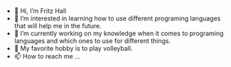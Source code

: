 - 👋 Hi, I’m Fritz Hall
- 👀 I’m interested in learning how to use different programing languages that will help me in the future.
- 🌱 I’m currently working on my knowledge when it comes to programing languages and which ones to use for different things.
- 💞️ My favorite hobby is to play volleyball.
- 📫 How to reach me ...

<!---
FritzHall/FritzHall is a ✨ special ✨ repository because its `README.md` (this file) appears on your GitHub profile.
You can click the Preview link to take a look at your changes.
--->
